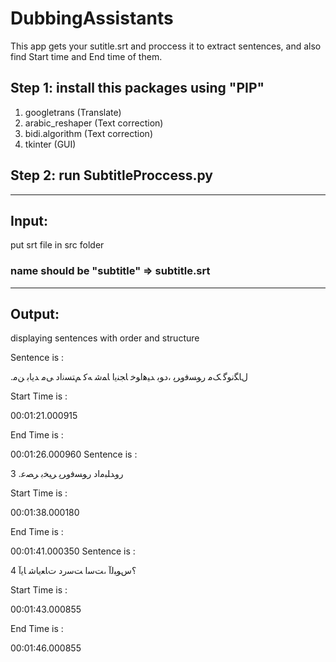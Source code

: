 # DubbingAssistants

This app gets your sutitle.srt and proccess it to extract sentences, and also find Start time and End time of them.

## Step 1: install this packages using "PIP"
1. googletrans (Translate)
2. arabic_reshaper (Text correction)
3. bidi.algorithm (Text correction)
4. tkinter (GUI)

## Step 2: run SubtitleProccess.py

------------------------------------------------
## Input:
put srt file in src folder
### name should be "subtitle" => subtitle.srt
-----------------------------------------------
## Output:
displaying sentences with order and structure

Sentence is :

.ﻝﺎﮕﻧﻮﮔ ﮏﻣ ﺭﻮﺴﻓﻭﺮﭘ ،ﺩﻮﺑ ﺪﯿﻫﺍﻮﺧ ﺎﺠﻨﯾﺍ ﺎﻤﺷ ﻪﮐ ﻢﺘﺴﻧﺍﺩ ﯽﻣ ﺪﯾﺎﺑ ﻦﻣ

 Start Time is :

00:01:21.000915

 End Time is :

00:01:26.000960
Sentence is :

3 .ﺭﻭﺪﻠﺒﻣﺍﺩ ﺭﻮﺴﻓﻭﺮﭘ ﺮﯿﺨﺑ ﺮﺼﻋ

 Start Time is :

00:01:38.000180

 End Time is :

00:01:41.000350
Sentence is :

4 ؟ﺱﻮﺒﻟﺁ ،ﺖﺳﺍ ﺖﺳﺭﺩ ﺕﺎﻌﯾﺎﺷ ﺎﯾﺁ

 Start Time is :

00:01:43.000855

 End Time is :

00:01:46.000855
